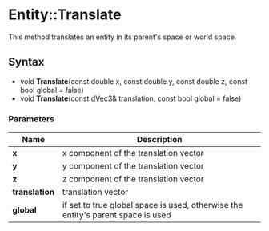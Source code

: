 # Entity::Translate #
This method translates an entity in its parent's space or world space.

## Syntax ##
- void **Translate**(const double x, const double y, const double z, const bool global = false)
- void **Translate**(const [dVec3](dVec3.md)& translation, const bool global = false)

### Parameters ###
| Name | Description |
| --- | --- |
| **x** | x component of the translation vector |
| **y** | y component of the translation vector |
| **z** | z component of the translation vector |
| **translation** | translation vector |
| **global** | if set to true global space is used, otherwise the entity's parent space is used |